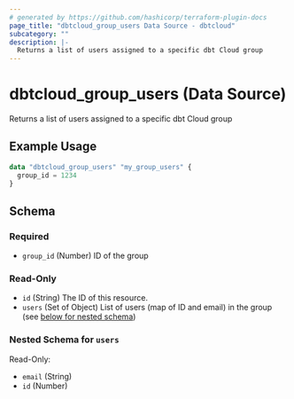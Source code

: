 ```yaml
---
# generated by https://github.com/hashicorp/terraform-plugin-docs
page_title: "dbtcloud_group_users Data Source - dbtcloud"
subcategory: ""
description: |-
  Returns a list of users assigned to a specific dbt Cloud group
---
```


# dbtcloud_group_users (Data Source)

Returns a list of users assigned to a specific dbt Cloud group

## Example Usage

```terraform
data "dbtcloud_group_users" "my_group_users" {
  group_id = 1234
}
```

<!-- schema generated by tfplugindocs -->
## Schema

### Required

- `group_id` (Number) ID of the group

### Read-Only

- `id` (String) The ID of this resource.
- `users` (Set of Object) List of users (map of ID and email) in the group (see [below for nested schema](#nestedatt--users))

<a id="nestedatt--users"></a>
### Nested Schema for `users`

Read-Only:

- `email` (String)
- `id` (Number)
